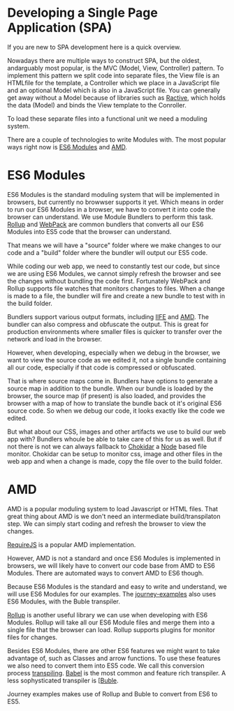 # Developing a Single Page Application (SPA)
If you are new to SPA development here is a quick overview.

Nowadays there are multiple ways to construct SPA, but the oldest, andarguably most popular, is the MVC (Model, View, Controller) pattern. To implement this pattern we split code into separate files, the View file is an HTMLfile for the template, a Controller which we place in a JavaScript file and an optional Model which is also in a JavaScript file. You can generally get away without a Model because of libraries such as [Ractive](TODO), which holds the data (Model) and binds the View template to the Conroller.

To load these separate files into a functional unit we need a moduling system.

There  are a couple of technologies to write Modules with. The most popular ways right now is [ES6 Modules](TODO) and [AMD](TODO).

# ES6 Modules

ES6 Modules is the standard moduling system that will be implemented in browsers, but currently no browwser supports it yet. Which means in order to run our ES6 Modules in a browser, we have to convert it into code the browser can understand. We use Module Bundlers to perform this task. [Rollup](TODO) and [WebPack](TODO) are common bundlers that converts all our ES6 Modules into ES5 code that the browser can understand.

That means we will have a "source" folder where we make changes to our code and a "build" folder where the bundler will output our ES5 code.

While coding our web app, we need to constantly test our code, but since we are using ES6 Modules, we cannot simply refresh the browser and see the changes without bundling the code first.  Fortunately WebPack and Rollup supports file watches that monitors changes to files. When a change is made to a file, the bundler will fire and create a new bundle to test with in the build folder.

Bundlers support various output formats, including [IIFE]() and [AMD](). The bundler can also compress and obfuscate the output. This is great for production environments where smaller files is quicker to transfer over the network and load in the browser. 

However, when developing, especially when we debug in the browser, we want to view the source code as we edited it, not a single bundle containing all our code, especially if that code is compressed or obfuscated.

That is where source maps come in. Bundlers have options to generate a source map in addition to the bundle. When our bundle is loaded by the browser, the source map (if present) is also loaded, and provides the browser with a map of how to translate the bundle back ot it's original ES6 source code. So when we debug our code, it looks exactly like the code we edited.

But what about our CSS, images and other artifacts we use to build our web app with? Bundlers whoule be able to take care of this for us as well. But if not there is not we can always fallback to [Chokidar](TODO) a [Node](TODO) based file monitor. Chokidar can be setup to monitor css, image and other files in the web app and when a change is made, copy the file over to the build folder.

# AMD
AMD is a popular moduling system to load Javascript or HTML files. That great thing about AMD is we don't need an intermediate build/transpilaton step. We can simply start coding and refresh the browser to view the changes.

[RequireJS](TODO) is a popular AMD implementation.

However, AMD is not a standard and once ES6 Modules is implemented in browsers, we will likely have to convert our code base from AMD to ES6 Modules. There are automated ways to convert AMD to ES6 though.

Because ES6 Modules is the standard and easy to write and understand, we will use ES6 Modules for our examples. The [journey-examples](TODO) also uses ES6 Modules, with the Buble transpiler.

[Rollup](Rollup) is another useful library we can use when developing with ES6 Modules. Rollup will take all our ES6 Module files and merge them into a single file that the browser can load. Rollup supports plugins for monitor files for changes.

Besides ES6 Modules, there are other ES6 features we might want to take advantage of, such as Classes and arrow functions. To use these features we also need to convert them into ES5 code. We call this conversion process [transpiling](TODO). [Babel](TODO) is the most common and feature rich transpiler. A less sophysticated transpiler is [[Buble](TODO).

Journey examples makes use of Rollup and Buble to convert from ES6 to ES5.
